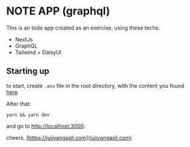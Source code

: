 # NOTE APP (graphql)

This is an todo app created as an exercise, using these techs:

- NextJs
- GraphQL
- Tailwind + DaisyUI

## Starting up
to start, create `.env` file in the root directory, with the content you found [here](https://notepad.link/share/wzfERnQ3NUIRHK3lp9lh)

After that:
```
yarn && yarn dev
```

and go to [http://localhost:3000](http://localhost:3000).

cheers, [https://jujiyangasli.com](jujiyangasli.com)
